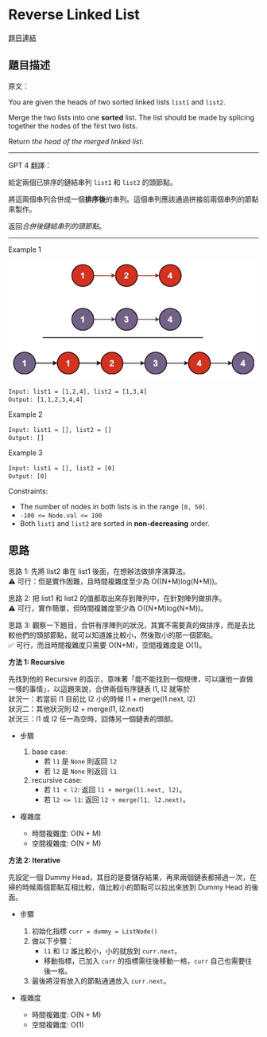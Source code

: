 # Reverse Linked List

[題目連結](https://leetcode.com/problems/merge-two-sorted-lists/)

## 題目描述
原文：

You are given the heads of two sorted linked lists `list1` and `list2`.

Merge the two lists into one **sorted** list. The list should be made by splicing together the nodes of the first two lists.

Return *the head of the merged linked list*.



----

GPT 4 翻譯：

給定兩個已排序的鏈結串列 `list1` 和 `list2` 的頭節點。

將這兩個串列合併成一個**排序後**的串列。這個串列應該通過拼接前兩個串列的節點來製作。

返回*合併後鏈結串列的頭節點*。

----

Example 1

![Example 1](example1.png)

```
Input: list1 = [1,2,4], list2 = [1,3,4]
Output: [1,1,2,3,4,4]
```

Example 2

```
Input: list1 = [], list2 = []
Output: []
```

Example 3

```
Input: list1 = [], list2 = [0]
Output: [0]
```

Constraints:

* The number of nodes in both lists is in the range `[0, 50]`.
* `-100 <= Node.val <= 100`
* Both `list1` and `list2` are sorted in **non-decreasing** order.


## 思路

思路 1: 先將 list2 串在 list1 後面，在想辦法做排序演算法。  
⚠️ 可行：但是實作困難，且時間複雜度至少為 O((N+M)log(N+M))。    

思路 2: 把 list1 和 list2 的值都取出來存到陣列中，在針對陣列做排序。  
⚠️ 可行，實作簡單，但時間複雜度至少為 O((N+M)log(N+M))。  

思路 3: 觀察一下題目，合併有序陣列的狀況，其實不需要真的做排序，而是去比較他們的頭部節點，就可以知道誰比較小，然後取小的那一個節點。  
✅ 可行，而且時間複雜度只需要 O(N+M)，空間複雜度是 O(1)。  

**方法 1: Recursive**

先找到他的 Recursive 的函示，意味著「能不能找到一個規律，可以讓他一直做一樣的事情」，以這題來說，合併兩個有序鏈表 l1, l2 就等於  
狀況一：若當前 l1 目前比 l2 小的時候 l1 + merge(l1.next, l2)  
狀況二：其他狀況則 l2 + merge(l1, l2.next)  
狀況三：l1 或 l2 任一為空時，回傳另一個鏈表的頭部。  

* 步驟
    1. base case:  
        - 若 `l1` 是 `None` 則返回 `l2`
        - 若 `l2` 是 `None` 則返回 `l1`
    2. recursive case:
        - 若 `l1 < l2`: 返回 `l1 + merge(l1.next, l2)`。
        - 若 `l2 <= l1`: 返回 `l2 + merge(l1, l2.next)`。

* 複雜度
    * 時間複雜度: O(N + M)
    * 空間複雜度: O(N + M)

**方法 2: Iterative**

先設定一個 Dummy Head，其目的是要儲存結果，再來兩個鏈表都掃過一次，在掃的時候兩個節點互相比較，值比較小的節點可以拉出來放到 Dummy Head 的後面。

* 步驟
    1. 初始化指標 `curr = dummy = ListNode()`
    2. 做以下步驟：
        - `l1` 和 `l2` 誰比較小，小的就放到 `curr.next`。
        - 移動指標，已加入 `curr` 的指標需往後移動一格，`curr` 自己也需要往後一格。
    3. 最後將沒有放入的節點通通放入 `curr.next`。

* 複雜度
    * 時間複雜度: O(N + M)
    * 空間複雜度: O(1)
